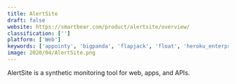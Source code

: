```yaml
---
title: AlertSite
draft: false 
website: https://smartbear.com/product/alertsite/overview/
classification: ['']
platform: ['Web']
keywords: ['appointy', 'bigpanda', 'flapjack', 'float', 'heroku_enterprise', 'jenkins', 'kaseya_vsa', 'kernel_for_exchange_server_recovery', 'microsoft_system_center', 'prtg_network_monitor', 'secdo', 'traverse_monitoring', 'wazuh', 'when_i_work', 'worry-free_business_security', 'zen_planner', 'zoho_assist', 'ninjarmm']
image: 2020/04/AlertSite.png
---
```

AlertSite is a synthetic monitoring tool for web, apps, and APIs.